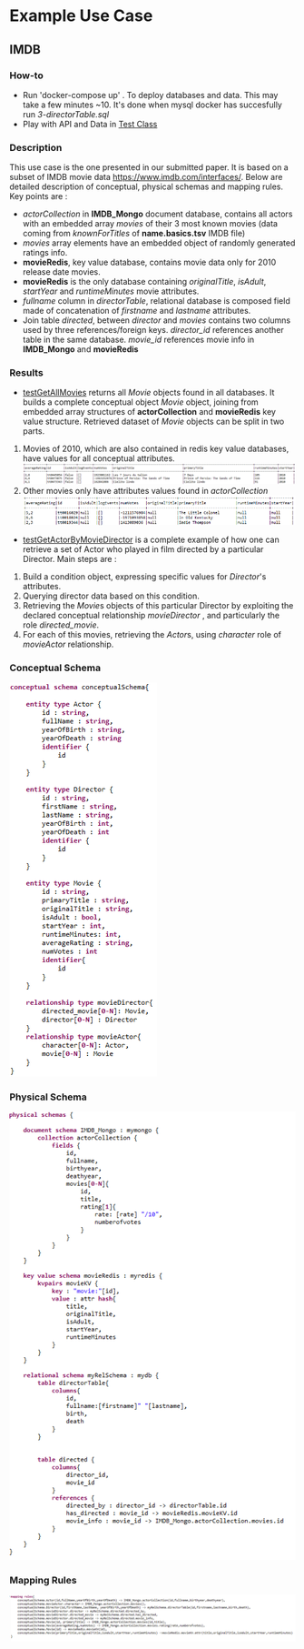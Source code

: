 # Example Use Case

## IMDB
### **How-to**
-   Run 'docker-compose up' . To deploy databases and data. This may take a few minutes ~10. It's done when mysql docker has succesfully run *3-directorTable.sql*
-   Play with API and Data in [Test Class](https://github.com/gobertm/HyDRa/blob/main/Use-Cases/uc1-imdb/src/test/java/IMDBTests.java)

### **Description**
This use case is the one presented in our submitted paper.
It is based on a subset of IMDB movie data https://www.imdb.com/interfaces/.
Below are detailed description of conceptual, physical schemas and mapping rules.
Key points are :
- *actorCollection* in **IMDB_Mongo** document database, contains all actors with an embedded array *movies* of their 3 most known movies (data coming from *knownForTitles* of **name.basics.tsv** IMDB file)
- *movies* array elements have an embedded object of randomly generated ratings info. 
- **movieRedis**, key value database, contains movie data only for 2010 release date movies. 
- **movieRedis** is the only database containing *originalTitle*, *isAdult*, *startYear* and *runtimeMinutes* movie attributes.
- *fullname* column in *directorTable*, relational database is composed field made of concatenation of *firstname* and *lastname* attributes.
- Join table *directed*, between *director* and *movies* contains two columns used by three references/foreign keys. *director_id* references another table in the same database.
*movie_id* references movie info in **IMDB_Mongo** and **movieRedis** 

### **Results** 

- [testGetAllMovies](https://github.com/gobertm/HyDRa/blob/267cad53c515d85506eb3eecbbddc5124208ae6d/Use-Cases/uc1-imdb/src/test/java/IMDBTests.java#L28) returns all *Movie* objects found in all databases. It builds a complete conceptual object *Movie* object, joining from embedded array structures of **actorCollection** and **movieRedis** key value structure.
Retrieved dataset of *Movie* objects can be split in two parts.
1. Movies of 2010, which are also contained in redis key value databases, have values for all conceptual attributes.
![movie1](src/main/resources/result1.PNG) 
2. Other movies only have attributes values found in *actorCollection* 
![movie2](src/main/resources/result2.PNG)

- [testGetActorByMovieDirector](https://github.com/gobertm/HyDRa/blob/267cad53c515d85506eb3eecbbddc5124208ae6d/Use-Cases/uc1-imdb/src/test/java/IMDBTests.java#L40) is a complete example of how one can retrieve a set of Actor who played in film directed by a particular Director.
Main steps are :
1.  Build a condition object, expressing specific values for *Director*'s attributes.
2.  Querying director data based on this condition.
3.  Retrieving the *Movie*s objects of this particular Director by exploiting the declared conceptual relationship *movieDirector* , and particularly the role *directed_movie*.
4.  For each of this movies, retrieving the *Actor*s, using *character* role of *movieActor* relationship.
### Conceptual Schema 

![Conceptual Schema](src/main/resources/ConceptualSchema.PNG)

### Physical Schema

![Physical Schema](src/main/resources/PhysicalSchema.PNG)

### Mapping Rules

![Mapping Rules](src/main/resources/MappingRules.PNG)
